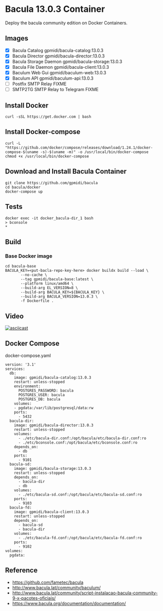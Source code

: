 # Bacula 13.0.3 Container

Deploy the bacula community edition on Docker Containers. 

## Images

- [x] Bacula Catalog                    gpmidi/bacula-catalog:13.0.3
- [x] Bacula Director                   gpmidi/bacula-director:13.0.3
- [x] Bacula Storage Daemon             gpmidi/bacula-storage:13.0.3
- [x] Bacula File Daemon                gpmidi/bacula-client:13.0.3
- [x] Baculum Web Gui                   gpmidi/baculum-web:13.0.3
- [x] Baculum API                       gpmidi/baculum-api:13.0.3
- [ ] Postfix SMTP Relay                FIXME
- [ ] SMTP2TG SMTP Relay to Telegram    FIXME

## Install Docker 

    curl -sSL https://get.docker.com | bash
    
## Install Docker-compose

    curl -L "https://github.com/docker/compose/releases/download/1.24.1/docker-compose-$(uname -s)-$(uname -m)" -o /usr/local/bin/docker-compose
    chmod +x /usr/local/bin/docker-compose

## Download and Install Bacula Container

    git clone https://github.com/gpmidi/bacula
    cd bacula/docker
    docker-compose up

## Tests

    docker exec -it docker_bacula-dir_1 bash
    > bconsole
    * 
    
## Build

### Base Docker image

```shell
cd bacula-base
BACULA_KEY=<put-bacla-repo-key-here> docker buildx build --load \
       --no-cache \
       --tag gpmidi/bacula-base:latest \
       --platform linux/amd64 \
       --build-arg EL_VERSION=8 \
       --build-arg BACULA_KEY=${BACULA_KEY} \
       --build-arg BACULA_VERSION=13.0.3 \
       -f Dockerfile .
```
    
## Video

[![asciicast](https://asciinema.org/a/279317.svg)](https://asciinema.org/a/279317)


## Docker Compose

docker-compose.yaml


    version: '3.1'
    services:
      db:
        image: gpmidi/bacula-catalog:13.0.3
        restart: unless-stopped
        environment:
          POSTGRES_PASSWORD: bacula
          POSTGRES_USER: bacula
          POSTGRES_DB: bacula
        volumes:
        - pgdata:/var/lib/postgresql/data:rw
        ports:
          - 5432
      bacula-dir:
        image: gpmidi/bacula-director:13.0.3
        restart: unless-stopped
        volumes:
          - ./etc/bacula-dir.conf:/opt/bacula/etc/bacula-dir.conf:ro
          - ./etc/bconsole.conf:/opt/bacula/etc/bconsole.conf:ro
        depends_on:
          - db
        ports:
          - 9101
      bacula-sd:
        image: gpmidi/bacula-storage:13.0.3
        restart: unless-stopped
        depends_on:
          - bacula-dir
          - db
        volumes:
          - ./etc/bacula-sd.conf:/opt/bacula/etc/bacula-sd.conf:ro
        ports:
          - 9103
      bacula-fd:
        image: gpmidi/bacula-client:13.0.3
        restart: unless-stopped
        depends_on:
          - bacula-sd
          - bacula-dir
        volumes:
          - ./etc/bacula-fd.conf:/opt/bacula/etc/bacula-fd.conf:ro
        ports:
          - 9102
    volumes:
      pgdata:


## Reference

* https://github.com/fametec/bacula
* http://www.bacula.lat/community/baculum/ 
* http://www.bacula.lat/community/script-instalacao-bacula-community-9-x-pacotes-oficiais/
* https://www.bacula.org/documentation/documentation/
